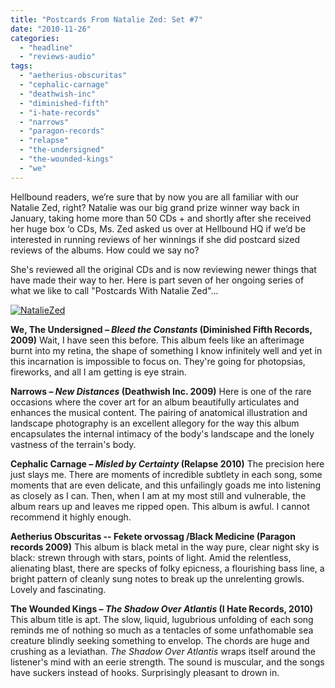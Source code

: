 ```yaml
---
title: "Postcards From Natalie Zed: Set #7"
date: "2010-11-26"
categories: 
  - "headline"
  - "reviews-audio"
tags: 
  - "aetherius-obscuritas"
  - "cephalic-carnage"
  - "deathwish-inc"
  - "diminished-fifth"
  - "i-hate-records"
  - "narrows"
  - "paragon-records"
  - "relapse"
  - "the-undersigned"
  - "the-wounded-kings"
  - "we"
---
```


Hellbound readers, we’re sure that by now you are all familiar with our Natalie Zed, right? Natalie was our big grand prize winner way back in January, taking home more than 50 CDs + and shortly after she received her huge box ‘o CDs, Ms. Zed asked us over at Hellbound HQ if we’d be interested in running reviews of her winnings if she did postcard sized reviews of the albums. How could we say no?

She's reviewed all the original CDs and is now reviewing newer things that have made their way to her. Here is part seven of her ongoing series of what we like to call "Postcards With Natalie Zed"...

[![](http://www.hellbound.ca/wp-content/uploads/2010/03/NatalieZed-225x300.jpg "NatalieZed")](http://www.hellbound.ca/wp-content/uploads/2010/03/NatalieZed.jpg)

**We, The Undersigned – _Bleed the Constants_ (Diminished Fifth Records, 2009)** Wait, I have seen this before. This album feels like an afterimage burnt into my retina, the shape of something I know infinitely well and yet in this incarnation is impossible to focus on. They're going for photopsias, fireworks, and all I am getting is eye strain.

**Narrows – _New Distances_ (Deathwish Inc. 2009)** Here is one of the rare occasions where the cover art for an album beautifully articulates and enhances the musical content. The pairing of anatomical illustration and landscape photography is an excellent allegory for the way this album encapsulates the internal intimacy of the body's landscape and the lonely vastness of the terrain's body.

**Cephalic Carnage – _Misled by Certainty_ (Relapse 2010)** The precision here just slays me. There are moments of incredible subtlety in each song, some moments that are even delicate, and this unfailingly goads me into listening as closely as I can. Then, when I am at my most still and vulnerable, the album rears up and leaves me ripped open. This album is awful. I cannot recommend it highly enough.

**Aetherius Obscuritas -- Fekete orvossag /Black Medicine (Paragon records 2009)** This album is black metal in the way pure, clear night sky is black: strewn through with stars, points of light. Amid the relentless, alienating blast, there are specks of folky epicness, a flourishing bass line, a bright pattern of cleanly sung notes to break up the unrelenting growls. Lovely and fascinating.

**The Wounded Kings – _The Shadow Over Atlantis_ (I Hate Records, 2010)** This album title is apt. The slow, liquid, lugubrious unfolding of each song reminds me of nothing so much as a tentacles of some unfathomable sea creature blindly seeking something to envelop. The chords are huge and crushing as a leviathan. _The Shadow Over Atlantis_ wraps itself around the listener's mind with an eerie strength. The sound is muscular, and the songs have suckers instead of hooks. Surprisingly pleasant to drown in.
